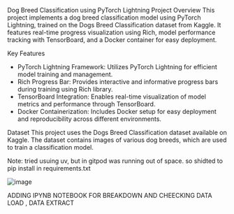 Dog Breed Classification using PyTorch Lightning
Project Overview
This project implements a dog breed classification model using PyTorch Lightning, trained on the Dogs Breed Classification dataset from Kaggle. It features real-time progress visualization using Rich, model performance tracking with TensorBoard, and a Docker container for easy deployment.

Key Features
- PyTorch Lightning Framework: Utilizes PyTorch Lightning for efficient model training and management.
- Rich Progress Bar: Provides interactive and informative progress bars during training using Rich library.
- TensorBoard Integration: Enables real-time visualization of model metrics and performance through TensorBoard.
- Docker Containerization: Includes Docker setup for easy deployment and reproducibility across different environments.

Dataset
This project uses the Dogs Breed Classification dataset available on Kaggle. 
The dataset contains images of various dog breeds, which are used to train a classification model.

Note: tried usuing uv, but in gitpod was running out of space. so shidted to pip install in requirements.txt 

![image](https://github.com/user-attachments/assets/beb7f832-48bc-4e37-b9c3-6dcb0967b7b4) 




ADDING IPYNB NOTEBOOK FOR BREAKDOWN AND CHEECKING DATA LOAD , DATA EXTRACT 


